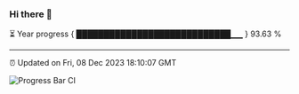 ### Hi there 👋

⏳ Year progress { ████████████████████████████▁▁ } 93.63 %

---

⏰ Updated on Fri, 08 Dec 2023 18:10:07 GMT

![Progress Bar CI](https://github.com/Shyam-Makwana/GitHub-Actions-Demo/workflows/Progress%20Bar%20CI/badge.svg)

